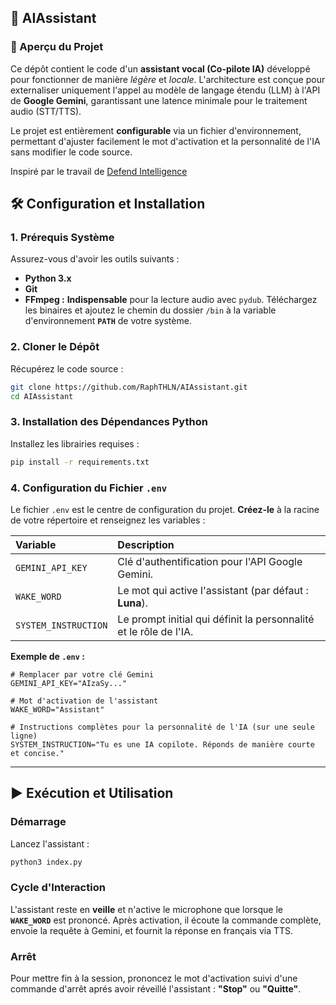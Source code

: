 ## 🚀 AIAssistant

### 📝 Aperçu du Projet

Ce dépôt contient le code d'un **assistant vocal (Co-pilote IA)** développé pour fonctionner de manière *légère* et *locale*. L'architecture est conçue pour externaliser uniquement l'appel au modèle de langage étendu (LLM) à l'API de **Google Gemini**, garantissant une latence minimale pour le traitement audio (STT/TTS).

Le projet est entièrement **configurable** via un fichier d'environnement, permettant d'ajuster facilement le mot d'activation et la personnalité de l'IA sans modifier le code source.

Inspiré par le travail de [Defend Intelligence](https://github.com/anisayari/AIAssistantStreamer)

## 🛠️ Configuration et Installation

### 1\. Prérequis Système

Assurez-vous d'avoir les outils suivants :

  * **Python 3.x**
  * **Git**
  * **FFmpeg :** **Indispensable** pour la lecture audio avec `pydub`. Téléchargez les binaires et ajoutez le chemin du dossier `/bin` à la variable d'environnement **`PATH`** de votre système.

### 2\. Cloner le Dépôt

Récupérez le code source :

```bash
git clone https://github.com/RaphTHLN/AIAssistant.git
cd AIAssistant
```

### 3\. Installation des Dépendances Python

Installez les librairies requises :

```bash
pip install -r requirements.txt
```

### 4\. Configuration du Fichier `.env`

Le fichier `.env` est le centre de configuration du projet. **Créez-le** à la racine de votre répertoire et renseignez les variables :

| Variable | Description |
| :--- | :--- |
| `GEMINI_API_KEY` | Clé d'authentification pour l'API Google Gemini. |
| `WAKE_WORD` | Le mot qui active l'assistant (par défaut : **Luna**). |
| `SYSTEM_INSTRUCTION` | Le prompt initial qui définit la personnalité et le rôle de l'IA. |

**Exemple de `.env` :**

```env
# Remplacer par votre clé Gemini
GEMINI_API_KEY="AIzaSy..."

# Mot d'activation de l'assistant
WAKE_WORD="Assistant"

# Instructions complètes pour la personnalité de l'IA (sur une seule ligne)
SYSTEM_INSTRUCTION="Tu es une IA copilote. Réponds de manière courte et concise."
```

-----

## ▶️ Exécution et Utilisation

### Démarrage

Lancez l'assistant :

```bash
python3 index.py
```

### Cycle d'Interaction

L'assistant reste en **veille** et n'active le microphone que lorsque le **`WAKE_WORD`** est prononcé. Après activation, il écoute la commande complète, envoie la requête à Gemini, et fournit la réponse en français via TTS.

### Arrêt

Pour mettre fin à la session, prononcez le mot d'activation suivi d'une commande d'arrêt aprés avoir réveillé l'assistant : **"Stop"** ou **"Quitte"**.
